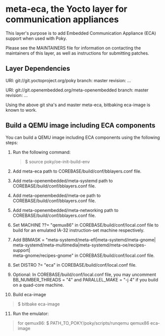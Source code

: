 meta-eca, the Yocto layer for communication appliances
======================================================

This layer's purpose is to add Embedded Communication Appliance (ECA) support
when used with Poky.

Please see the MAINTAINERS file for information on contacting the maintainers
of this layer, as well as instructions for submitting patches.

Layer Dependencies
------------------

URI: git://git.yoctoproject.org/poky
branch: master
revision: ...

URI: git://git.openembedded.org/meta-openembedded
branch: master
revision: ...

Using the above git sha's and master meta-eca, bitbaking eca-image is
known to work.

Build a QEMU image including ECA components
-------------------------------------------

You can build a QEMU image including ECA components using the
following steps:

1. Run the following command:

   > $ source poky/oe-init-build-env

2. Add meta-eca path to COREBASE/build/conf/bblayers.conf file.

3. Add meta-openembedded/meta-systemd path to COREBASE/build/conf/bblayers.conf
   file.

4. Add meta-openembedded/meta-oe path to COREBASE/build/conf/bblayers.conf file.

5. Add meta-openembedded/meta-networking path to
   COREBASE/build/conf/bblayers.conf file.

6. Set MACHINE ??= "qemux86" in COREBASE/build/conf/local.conf file to build
   for an emulated IA-32 instruction-set machine respectively.

7. Add
BBMASK = "meta-systemd/meta-efl|meta-systemd/meta-gnome|\
meta-systemd/meta-multimedia|meta-systemd/meta-oe/recipes-support|\
meta-gnome/recipes-gnome"
in COREBASE/build/conf/local.conf file.

8. Set DISTRO ?= "eca" in COREBASE/build/conf/local.conf file.

9. Optional: In COREBASE/build/conf/local.conf file, you may uncomment
   BB_NUMBER_THREADS = "4" and PARALLEL_MAKE = "-j 4" if you build on a
   quad-core machine.

10. Build eca-image

   > $ bitbake eca-image

11. Run the emulator:

   > for qemux86:
   > $ PATH_TO_POKY/poky/scripts/runqemu qemux86 eca-image

